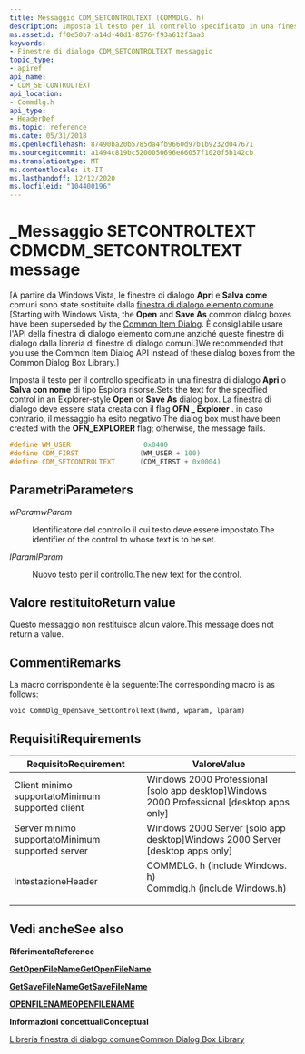 ```yaml
---
title: Messaggio CDM_SETCONTROLTEXT (COMMDLG. h)
description: Imposta il testo per il controllo specificato in una finestra di dialogo Apri o Salva con nome di tipo Esplora risorse.
ms.assetid: ff0e50b7-a14d-40d1-8576-f93a612f3aa3
keywords:
- Finestre di dialogo CDM_SETCONTROLTEXT messaggio
topic_type:
- apiref
api_name:
- CDM_SETCONTROLTEXT
api_location:
- Commdlg.h
api_type:
- HeaderDef
ms.topic: reference
ms.date: 05/31/2018
ms.openlocfilehash: 87490ba20b5785da4fb9660d97b1b9232d047671
ms.sourcegitcommit: a1494c819bc5200050696e66057f1020f5b142cb
ms.translationtype: MT
ms.contentlocale: it-IT
ms.lasthandoff: 12/12/2020
ms.locfileid: "104400196"
---
```

# <a name="cdm_setcontroltext-message"></a><span data-ttu-id="705f4-104">\_Messaggio SETCONTROLTEXT CDM</span><span class="sxs-lookup"><span data-stu-id="705f4-104">CDM\_SETCONTROLTEXT message</span></span>

<span data-ttu-id="705f4-105">\[A partire da Windows Vista, le finestre di dialogo **Apri** e **Salva come** comuni sono state sostituite dalla [finestra di dialogo elemento comune](/previous-versions/windows/desktop/legacy/bb776913(v=vs.85)).</span><span class="sxs-lookup"><span data-stu-id="705f4-105">\[Starting with Windows Vista, the **Open** and **Save As** common dialog boxes have been superseded by the [Common Item Dialog](/previous-versions/windows/desktop/legacy/bb776913(v=vs.85)).</span></span> <span data-ttu-id="705f4-106">È consigliabile usare l'API della finestra di dialogo elemento comune anziché queste finestre di dialogo dalla libreria di finestre di dialogo comuni.\]</span><span class="sxs-lookup"><span data-stu-id="705f4-106">We recommended that you use the Common Item Dialog API instead of these dialog boxes from the Common Dialog Box Library.\]</span></span>

<span data-ttu-id="705f4-107">Imposta il testo per il controllo specificato in una finestra di dialogo **Apri** o **Salva con nome** di tipo Esplora risorse.</span><span class="sxs-lookup"><span data-stu-id="705f4-107">Sets the text for the specified control in an Explorer-style **Open** or **Save As** dialog box.</span></span> <span data-ttu-id="705f4-108">La finestra di dialogo deve essere stata creata con il flag **OFN \_ Explorer** . in caso contrario, il messaggio ha esito negativo.</span><span class="sxs-lookup"><span data-stu-id="705f4-108">The dialog box must have been created with the **OFN\_EXPLORER** flag; otherwise, the message fails.</span></span>


```C++
#define WM_USER                  0x0400
#define CDM_FIRST               (WM_USER + 100)
#define CDM_SETCONTROLTEXT      (CDM_FIRST + 0x0004)
```



## <a name="parameters"></a><span data-ttu-id="705f4-109">Parametri</span><span class="sxs-lookup"><span data-stu-id="705f4-109">Parameters</span></span>

<dl> <dt>

<span data-ttu-id="705f4-110">*wParam*</span><span class="sxs-lookup"><span data-stu-id="705f4-110">*wParam*</span></span> 
</dt> <dd>

<span data-ttu-id="705f4-111">Identificatore del controllo il cui testo deve essere impostato.</span><span class="sxs-lookup"><span data-stu-id="705f4-111">The identifier of the control to whose text is to be set.</span></span>

</dd> <dt>

<span data-ttu-id="705f4-112">*lParam*</span><span class="sxs-lookup"><span data-stu-id="705f4-112">*lParam*</span></span> 
</dt> <dd>

<span data-ttu-id="705f4-113">Nuovo testo per il controllo.</span><span class="sxs-lookup"><span data-stu-id="705f4-113">The new text for the control.</span></span>

</dd> </dl>

## <a name="return-value"></a><span data-ttu-id="705f4-114">Valore restituito</span><span class="sxs-lookup"><span data-stu-id="705f4-114">Return value</span></span>

<span data-ttu-id="705f4-115">Questo messaggio non restituisce alcun valore.</span><span class="sxs-lookup"><span data-stu-id="705f4-115">This message does not return a value.</span></span>

## <a name="remarks"></a><span data-ttu-id="705f4-116">Commenti</span><span class="sxs-lookup"><span data-stu-id="705f4-116">Remarks</span></span>

<span data-ttu-id="705f4-117">La macro corrispondente è la seguente:</span><span class="sxs-lookup"><span data-stu-id="705f4-117">The corresponding macro is as follows:</span></span>

``` syntax
void CommDlg_OpenSave_SetControlText(hwnd, wparam, lparam)
```

## <a name="requirements"></a><span data-ttu-id="705f4-118">Requisiti</span><span class="sxs-lookup"><span data-stu-id="705f4-118">Requirements</span></span>



| <span data-ttu-id="705f4-119">Requisito</span><span class="sxs-lookup"><span data-stu-id="705f4-119">Requirement</span></span> | <span data-ttu-id="705f4-120">Valore</span><span class="sxs-lookup"><span data-stu-id="705f4-120">Value</span></span> |
|-------------------------------------|----------------------------------------------------------------------------------------------------------|
| <span data-ttu-id="705f4-121">Client minimo supportato</span><span class="sxs-lookup"><span data-stu-id="705f4-121">Minimum supported client</span></span><br/> | <span data-ttu-id="705f4-122">Windows 2000 Professional \[solo app desktop\]</span><span class="sxs-lookup"><span data-stu-id="705f4-122">Windows 2000 Professional \[desktop apps only\]</span></span><br/>                                               |
| <span data-ttu-id="705f4-123">Server minimo supportato</span><span class="sxs-lookup"><span data-stu-id="705f4-123">Minimum supported server</span></span><br/> | <span data-ttu-id="705f4-124">Windows 2000 Server \[solo app desktop\]</span><span class="sxs-lookup"><span data-stu-id="705f4-124">Windows 2000 Server \[desktop apps only\]</span></span><br/>                                                     |
| <span data-ttu-id="705f4-125">Intestazione</span><span class="sxs-lookup"><span data-stu-id="705f4-125">Header</span></span><br/>                   | <dl> <span data-ttu-id="705f4-126"><dt>COMMDLG. h (include Windows. h)</dt></span><span class="sxs-lookup"><span data-stu-id="705f4-126"><dt>Commdlg.h (include Windows.h)</dt></span></span> </dl> |



## <a name="see-also"></a><span data-ttu-id="705f4-127">Vedi anche</span><span class="sxs-lookup"><span data-stu-id="705f4-127">See also</span></span>

<dl> <dt>

<span data-ttu-id="705f4-128">**Riferimento**</span><span class="sxs-lookup"><span data-stu-id="705f4-128">**Reference**</span></span>
</dt> <dt>

[<span data-ttu-id="705f4-129">**GetOpenFileName**</span><span class="sxs-lookup"><span data-stu-id="705f4-129">**GetOpenFileName**</span></span>](/windows/desktop/api/Commdlg/nf-commdlg-getopenfilenamea)
</dt> <dt>

[<span data-ttu-id="705f4-130">**GetSaveFileName**</span><span class="sxs-lookup"><span data-stu-id="705f4-130">**GetSaveFileName**</span></span>](/windows/desktop/api/Commdlg/nf-commdlg-getsavefilenamea)
</dt> <dt>

[<span data-ttu-id="705f4-131">**OPENFILENAME**</span><span class="sxs-lookup"><span data-stu-id="705f4-131">**OPENFILENAME**</span></span>](/windows/win32/api/commdlg/ns-commdlg-openfilenamea)
</dt> <dt>

<span data-ttu-id="705f4-132">**Informazioni concettuali**</span><span class="sxs-lookup"><span data-stu-id="705f4-132">**Conceptual**</span></span>
</dt> <dt>

[<span data-ttu-id="705f4-133">Libreria finestra di dialogo comune</span><span class="sxs-lookup"><span data-stu-id="705f4-133">Common Dialog Box Library</span></span>](common-dialog-box-library.md)
</dt> </dl>

 

